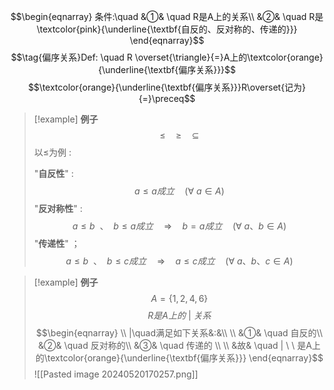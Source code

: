 $$\begin{eqnarray}
条件:\quad
&①& \quad R是A上的关系\\
&②& \quad R是\textcolor{pink}{\underline{\textbf{自反的、反对称的、传递的}}}
\end{eqnarray}$$
$$\tag{偏序关系}Def: \quad R \overset{\triangle}{=}A上的\textcolor{orange}{\underline{\textbf{偏序关系}}}$$
$$\textcolor{orange}{\underline{\textbf{偏序关系}}}R\overset{记为}{=}\preceq$$
>[!example] **例子**
>$$ \leq \quad \geq \quad \subseteq$$
>以$\leq$为例 :
>
>"**自反性**" :
>$$ a \leq a 成立 \quad (\forall \ a \in A)$$
>"**反对称性**" :
>$$ a \leq b \ \ 、 \ \ b \leq a 成立\quad \Rightarrow \quad  b = a 成立 \quad (\forall \ a、b \in A)$$
>"**传递性**" ；
>$$a \leq b \ \ 、 \ \ b \leq c 成立 \quad \Rightarrow \quad a \leq c 成立 \quad (\forall \ a、b、c \in A)$$

> [!example] **例子**
> $$A=\{1,2,4,6\}$$
> $$R是A上的\ |\ 关系$$
> $$\begin{eqnarray}
> \\
> |\quad满足如下关系&:&\\ \\
> &①& \quad 自反的\\
> &②& \quad 反对称的\\
> &③& \quad 传递的 \\ \\
> &故& \quad | \ \ 是A上的\textcolor{orange}{\underline{\textbf{偏序关系}}}
\end{eqnarray}$$
> ![[Pasted image 20240520170257.png]]